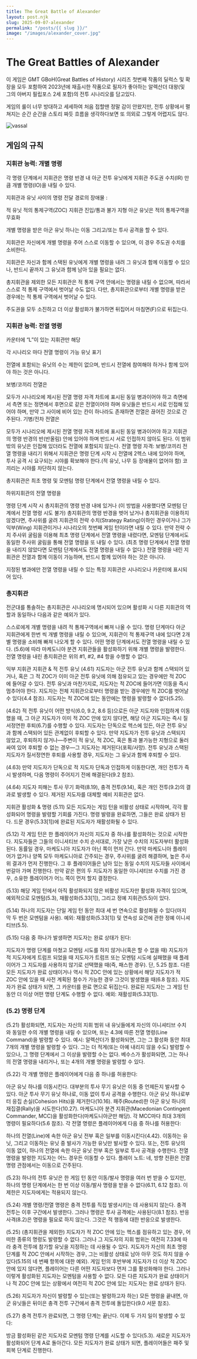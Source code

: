 ```yaml
---
title: The Great Battle of Alexander
layout: post.njk
slug: 2025-09-07-alexander
permalink: "/posts/{{ slug }}/"
image: "/images/alexander_cover.jpg"
---
```


# The Great Battles of Alexander

이 게임은 GMT GBoH(Great Battles of History) 시리즈 첫번째 작품의 딜럭스 및 확장을 모두 포함하여 2023년에 재출시한 작품으로 필자가 좋아하는 알렉산더 대왕(및 그의 아버지 필립포스 2세 포함)의 전투 시나리오를 담고있다.

게임의 룰이 너무 방대하고 세세하여 처음 접할땐 정말 감이 안왔지만, 전투 상황에서 펼쳐지는 순간 순간을 스토리 짜듯 흐름을 생각하다보면 또 의외로 그렇게 어렵지도 않다.

![vassal](/images/vassal1.png)

## 게임의 규칙
### 지휘관 능력: 개별 명령
각 명령 단계에서 지휘관은 명령 반경 내 아군 전투 유닛에게 지휘관 주도권 수치(IR) 만큼 개별 명령(IO)을 내릴 수 있다.

지휘관과 유닛 사이의 명령 전달 경로의 장애물 :

적 유닛
적의 통제구역(ZOC)
지휘관 진입/통과 불가 지형
아군 유닛은 적의 통제구역을 무효화

개별 명령을 받은 아군 유닛 하나는 이동 그리고/또는 투사 공격을 할 수 있다.

지휘관은 자신에게 개별 명령을 주어 스스로 이동할 수 있으며, 이 경우 주도권 수치를 소비한다.

지휘관은 자신과 함께 스택된 유닛에게 개별 명령을 내려 그 유닛과 함께 이동할 수 있으나, 반드시 끝까지 그 유닛과 함께 남아 있을 필요는 없다.

총지휘관을 제외한 모든 지휘관은 적 통제 구역 안에서는 명령을 내릴 수 없으며, 따라서 스스로 적 통제 구역에서 벗어날 수도 없다. 다만, 총지휘관으로부터 개별 명령을 받은 경우에는 적 통제 구역에서 벗어날 수 있다.

주도권을 모두 소진하고 더 이상 활성화가 불가하면 뒤집어서 마침면(F)으로 뒤집는다.

### 지휘관 능력: 전열 명령
카운터에 “L”이 있는 지휘관만 해당

각 시나리오 마다 전열 명령이 가능 유닛 표기

전열에 포함되는 유닛의 수는 제한이 없으며, 반드시 전열에 참여해야 하거나 함께 있어야 하는 것은 아니다.

보병/코끼리 전열은

모두가 시나리오에 제시된 전열 명령 자격 차트에 표시된 동일 병과이어야 하고
측면에서 측면 또는 정면에서 후면으로 같은 전열이어야 하며
유닛들은 반드시 서로 인접해 있어야 하며, 만약 그 사이에 비어 있는 칸이 하나라도 존재하면 전열은 끊어진 것으로 간주된다.
기병/전차 전열은

모두가 시나리오에 제시된 전열 명령 자격 차트에 표시된 동일 병과이어야 하고
지휘관의 명령 반경의 반(반올림) 안에 있어야 하며
반드시 서로 인접하지 않아도 된다. 이 범위 밖의 유닛은 인접해 있더라도 전열에 포함되지 않는다.
전열 명령 자격: 보병/코끼리 전열 명령을 내리기 위해서 지휘관은 명령 단계 시작 시 전열에 2헥스 내에 있어야 하며, 투사 공격 시 요구되는 시야를 확보해야 한다.(적 유닛, 나무 등 장애물이 없어야 함) 코끼리는 시야를 차단하지 않는다.

총지휘관은 최초 명령 및 모멘텀 명령 단계에서 전열 명령을 내릴 수 있다.

하위지휘관의 전열 명령을

명령 단계 시작 시 총지휘관의 명령 반경 내에 있거나 (이 방법을 사용했다면 모멘텀 단계에서 전열 명령 시도 불가)
총지휘관의 명령 반경을 벗어 났거나 총지휘관을 이용하지 않겠다면, 주사위를 굴려 지휘관의 전략 수치(Strategy Rating)이하인 경우이거나
그가 익부(Wing) 지휘관이거나 시나리오의 첫번째 게임 턴이라면 내릴 수 있다.
만약 전략 수치 주사위 굴림을 이용해 최초 명령 단계에서 전열 명령을 내렸다면, 모멘텀 단계에서도 동일한 주사위 굴림을 통해 전열 명령을 또 내릴 수 있다. (최초 명령 단계에서 전열 명령을 내리지 않았다면 모멘텀 단계에서도 전열 명령을 내릴 수 없다.)
전열 명령을 내린 지휘관은 전열과 함께 이동이 가능하며, 반드시 함께 있어야 하는 것은 아니다.

지정된 병과에만 전열 명령을 내릴 수 있는 특정 지휘관은 시나리오나 카운터에 표시되어 있다.

### 총지휘관
전군대를 통솔하는 총지휘관은 시나리오에 명시되어 있으며 활성화 시 다른 지휘관의 역할과 동일하나 다음과 같은 예외가 있다.

스스로에게 개별 명령을 내려 적 통제구역에서 빠져 나올 수 있다.
명령 단계마다 아군 지휘관에게 한번 씩 개별 명령을 내릴 수 있으며, 지휘관이 적 통제구역 내에 있다면 2개별 명령을 소비해 빠져 나오게 할 수 있다.
어떤 명령 단계에서도 전열 명령을 내릴 수 있다.
(5.6)에 따라 마케도니아 분견 지휘관들을 활성화하기 위해 개별 명령을 발령한다.
전열 명령을 내린 총지휘관은 위의 #1, #2, #4 항을 수행할 수 없다.

익부 지휘관
지휘관 & 적 전투 유닛
(4.61)
지도자는 아군 전투 유닛과 함께 스택되어 있거나, 혹은 그 적 ZOC가 이미 아군 전투 유닛에 의해 점유되고 있는 경우에만 적 ZOC에 들어갈 수 있다. 전투 유닛과 마찬가지로, 지도자는 적 ZOC에 들어가면 이동을 즉시 멈추어야 한다. 지도자는 전체 지휘관으로부터 명령을 받는 경우에만 적 ZOC를 벗어날 수 있다(4.4 참조). 지도자는 적 ZOC에 있는 동안에는 명령을 발령할 수 없다(5.25).

(4.62)
적 전투 유닛이 어떤 방식(6.0, 9.2, 8.6 등)으로든 아군 지도자와 인접하게 이동했을 때, 그 아군 지도자가 이미 적 ZOC 안에 있지 않다면, 해당 아군 지도자는 즉시 질서정연한 후퇴(6.7)를 수행할 수 있다. 지도자는 단독으로 헥스에 있든, 아군 전투 유닛과 함께 스택되어 있든 관계없이 후퇴할 수 있다. 만약 지도자가 전투 유닛과 스택되지 않았고, 후퇴하지 않거나—주변이 적 유닛, 적 ZOC, 혹은 통과 불가능한 지형으로 둘러싸여 있어 후퇴할 수 없는 경우—그 지도자는 제거된다(포획/사망). 전투 유닛과 스택된 지도자가 질서정연한 후퇴를 사용할 경우, 지도자는 그 유닛과 함께 후퇴할 수 있다.

(4.63)
만약 지도자가 단독으로 적 지도자 단독과 인접하게 이동한다면, 개인 전투가 즉시 발생하며, 다음 명령이 주어지기 전에 해결된다(9.2 참조).

(4.64)
지도자 피해는 투사 무기 화력(8.19), 충격 전투(9.14), 혹은 개인 전투(9.2)의 결과로 발생할 수 있다. 제거된 지도자를 대체할 예비 지휘관은 없다.

지휘관 활성화 & 명령
(5.11)
모든 지도자는 게임 턴을 비활성 상태로 시작하며, 각각 활성화되어 명령을 발령할 기회를 가진다. 명령 발령을 완료하면, 그들은 완료 상태가 된다. 드문 경우(5.33[1])에 완료된 지도자가 재활성화될 수 있다.

(5.12)
각 게임 턴은 한 플레이어가 자신의 지도자 중 하나를 활성화하는 것으로 시작한다. 지도자들은 그들의 이니셔티브 수치 순서대로, 가장 낮은 수치의 지도자부터 활성화된다. 동률일 경우, 마케도니아 지도자가 아닌 쪽이 먼저 간다. 만약 마케도니아 플레이어가 없거나 양쪽 모두 마케도니아로 간주되는 경우, 주사위를 굴려 해결하며, 높은 주사위 결과가 먼저 진행한다. 그 후 플레이어들은 남아 있는 동일 수치의 지도자들 사이에서 번갈아 가며 진행한다. 만약 같은 편의 두 지도자가 동일한 이니셔티브 수치를 가진 경우, 소유한 플레이어가 어느 쪽이 먼저 할지 결정한다.

(5.13)
해당 게임 턴에서 아직 활성화되지 않은 비활성 지도자만 활성화 자격이 있으며, 예외적으로 모멘텀(5.3), 재활성화(5.33[1]), 그리고 정예 지휘관(5.5)이 있다.

(5.14)
하나의 지도자는 단일 게임 턴 동안 최대 세 번 연속으로 활성화될 수 있다(마지막 두 번은 모멘텀을 사용).
예외: 재활성화(5.33[1]) 및 연속성 요건에 관한 정예 이니셔티브(5.5).

(5.15)
다음 중 하나가 발생하면 지도자는 완료 상태가 된다:

지도자가 명령 단계를 마쳤고 모멘텀 시도를 하지 않거나(혹은 할 수 없을 때)
지도자가 적 지도자에게 트럼프 되었을 때
지도자가 트럼프 또는 모멘텀 시도에 실패했을 때
플레이어가 그 지도자를 사용하지 않기로 선택했을 때(즉, 패스한 경우). 단, 5.25 참조.
다른 모든 지도자가 완료 상태이거나 역시 적 ZOC 안에 있는 상황에서 해당 지도자가 적 ZOC 안에 있을 때
사전 계획된 철수가 가능한 경우 그것이 발생했을 때(6.8 참조).
지도자가 완료 상태가 되면, 그 카운터를 완료 면으로 뒤집는다.
완료된 지도자는 그 게임 턴 동안 더 이상 어떤 명령 단계도 수행할 수 없다.
예외: 재활성화(5.33[1]).

### (5.2) 명령 단계

(5.21)
활성화되면, 지도자는 자신의 지휘 범위 내 유닛들에게 자신의 이니셔티브 수치와 동일한 수의 개별 명령을 내릴 수 있으며, 또는 4.3에 따른 전열 명령(Line Command)을 발령할 수 있다.
예시: 알렉산더가 활성화되면, 그는 그 활성화 동안 최대 7개의 개별 명령을 발령할 수 있다. 그는 더 적게(또는 아예 내리지 않을 수도) 발령할 수 있으나, 그 명령 단계에서 그 이상을 발령할 수는 없다. 베수스가 활성화되면, 그는 하나의 전열 명령을 내리거나, 또는 4개의 개별 명령을 발령할 수 있다.

(5.22)
각 개별 명령은 플레이어에게 다음 중 하나를 허용한다:

아군 유닛 하나를 이동시킨다. 대부분의 투사 무기 유닛은 이동 중 언제든지 발사할 수 있다.
아군 투사 무기 유닛 하나로, 이동 없이 투사 공격을 수행한다.
아군 유닛 하나로부터 응집 손실(Cohesion Hits)을 제거한다(10.16).
패주(Routed)한 아군 유닛 하나의 재집결(Rally)을 시도한다(10.27).
마케도니아 분견 지휘관(Macedonian Contingent Commander, MCC)을 활성화한다(마케도니아군만 해당). 각 MCC마다 최대 3개의 명령이 필요하다(5.6 참조).
각 전열 명령은 플레이어에게 다음 중 하나를 허용한다:

하나의 전열(Line)에 속한 아군 유닛 전부 혹은 일부를 이동시킨다(4.42). 이동하는 유닛, 그리고 이동하는 유닛 중 발사가 가능한 유닛만 발사할 수 있다. 또는,
전투 유닛의 이동 없이, 하나의 전열에 속한 아군 유닛 전부 혹은 일부로 투사 공격을 수행한다.
전열 명령을 발령한 지도자는 어느 경우든 이동할 수 있다.
플레이 노트: 네, 방향 전환은 전열 명령 관점에서는 이동으로 간주된다.

(5.23)
하나의 전투 유닛은 한 게임 턴 동안 이동/발사 명령을 여러 번 받을 수 있지만, 하나의 명령 단계에서는 한 번 이상 이동/발사 명령을 받을 수 없다(6.11, 6.12 참조). 이 제한은 지도자에게는 적용되지 않는다.

(5.24)
개별 명령/전열 명령은 충격 전투를 직접 발생시키는 데 사용되지 않는다. 충격 전투는 이후 구간에서 발생한다. 그러나 명령은 투사 공격에는 사용된다(8.1 참조). 반응 사격(8.2)은 명령을 필요로 하지 않는다. 그것은 적 행동에 대한 반응으로 발생한다.

(5.25)
(총지휘관을 제외한) 지도자가 적 ZOC 안에 있는 헥스를 점유하고 있는 경우, 어떠한 종류의 명령도 발령할 수 없다. 그러나 그 지도자의 지휘 범위는 여전히 7.33에 따라 충격 전투에 참가할 유닛을 지정하는 데 사용될 수 있다.
지도자가 자신의 최초 명령 단계를 적 ZOC 안에서 시작하는 경우, 그는 비활성 상태로 남아 아무 것도 하지 않을 수 있다(5.15의 네 번째 항목에 대한 예외). 게임 턴의 후반부에 지도자가 더 이상 적 ZOC 안에 있지 않다면, 플레이어는 다른 어떤 지도자보다 먼저 그를 활성화해야 한다. 그러나 이렇게 활성화된 지도자는 모멘텀을 사용할 수 없다. 모든 다른 지도자가 완료 상태이거나 적 ZOC 안에 있는 상황에서 여전히 적 ZOC 안에 있는 지도자는 완료 상태가 된다.

(5.26)
지도자가 자신이 발령할 수 있는(또는 발령하고자 하는) 모든 명령을 끝내면, 아군 유닛들은 뒤이은 충격 전투 구간에서 충격 전투에 돌입한다(9.0 서문 참조).

(5.27)
충격 전투가 완료되면, 그 명령 단계는 끝난다. 이제 두 가지 일이 발생할 수 있다:

방금 활성화된 같은 지도자로 모멘텀 명령 단계를 시도할 수 있다(5.3).
새로운 지도자가 활성화되어 단계 A로 돌아간다.
모든 지도자가 완료 상태가 되면, 플레이어들은 패주 및 회복 단계로 진행한다.